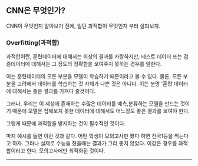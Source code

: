 ## CNN은 무엇인가?

CNN이 무엇인지 알아보기 전에, 일단 과적합이 무엇인지 부터 살펴보자.

### Overfitting(과적합)

과적합이란, 훈련데이터에 대해서는 최상의 결과를 자랑하지만, 테스트 데이터 또는 검증데이터에 대해서는 그 정도의 정확함을 보여주지 못하는 경우를 말한다.

이는 훈련데이터의 모든 부분을 모델이 학습하기 때문이라고 볼 수 있다. 물론, 모든 부분을 고려해서 데이터를 학습하는 것 자체가 나쁜 것은 아니다. 이는 분명 '훈련'데이터에 대해서는 좋은 결과를 가져다 줄것이다.

그러나, 우리는 이 세상에 존재하는 수많은 데이터를 예측,분류하는 모델을 만드는 것이기 때문에 모델은 접해보지 못한 데이터에 대해서도 어느정도 좋은 결과를 보여야 한다.

그렇게 때문에 과적합을 방지하는 것이 필수적인 것이다.

마치 예시를 들면 이런 것과 같다. 어떤 학생이 모의고사만 봤다 하면 전국1등을 찍는다고 하자. 그러나 실제로 수능을 쳤을때는 결과가 그리 좋지 않았다. 이같은 경우를 과적합이라고 한다. 모의고사에만 최적화된 것이다.

---
